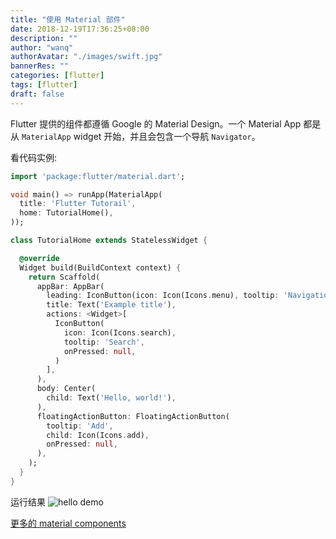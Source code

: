 ```yaml
---
title: "使用 Material 部件"
date: 2018-12-19T17:36:25+08:00
description: ""
author: "wanq"
authorAvatar: "./images/swift.jpg"
bannerRes: ""
categories: [flutter]
tags: [flutter]
draft: false
---
```

Flutter 提供的组件都遵循 Google 的 Material Design。一个 Material App 都是从 `MaterialApp` widget 开始，并且会包含一个导航 `Navigator`。

看代码实例:
```dart
import 'package:flutter/material.dart';

void main() => runApp(MaterialApp(
  title: 'Flutter Tutorail',
  home: TutorialHome(),
));

class TutorialHome extends StatelessWidget {

  @override
  Widget build(BuildContext context) {
    return Scaffold(
      appBar: AppBar(
        leading: IconButton(icon: Icon(Icons.menu), tooltip: 'Navigation menu', onPressed: null),
        title: Text('Example title'),
        actions: <Widget>[
          IconButton(
            icon: Icon(Icons.search),
            tooltip: 'Search',
            onPressed: null,
          )
        ],
      ),
      body: Center(
        child: Text('Hello, world!'),
      ),
      floatingActionButton: FloatingActionButton(
        tooltip: 'Add',
        child: Icon(Icons.add),
        onPressed: null,
      ),
    );
  }
}
```


运行结果
![hello demo](/post/flutter/QQ20181219-160652@2x.png)


[更多的 material components](https://flutter.io/docs/development/ui/widgets/material)
